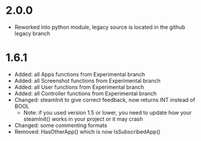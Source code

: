 # 2.0.0
- Reworked into python module, legacy source is located in the github legacy branch

# 1.6.1
- Added: all Apps functions from Experimental branch
- Added: all Screenshot functions from Experimental branch
- Added: all User functions from Experimental branch
- Added: all Controller functions from Experimental branch
- Changed: steamInit to give correct feedback, now returns INT instead of BOOL
	- Note: if you used version 1.5 or lower, you need to update how your steamInit() works in your project or it may crash
- Changed: some commenting formats
- Removed: HasOtherApp() which is now IsSubscribedApp()

